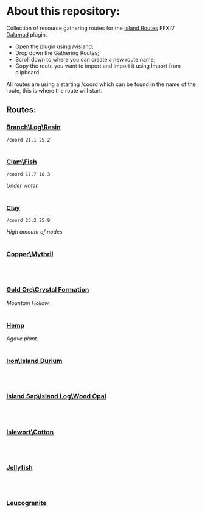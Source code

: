# About this repository:

Collection of resource gathering routes for the [Island Routes](https://github.com/awgil/ffxiv_plugin_distribution) FFXIV [Dalamud](https://github.com/goatcorp/Dalamud) plugin.

*  Open the plugin using /visland;
*  Drop down the Gathering Routes;
*  Scroll down to where you can create a new route name;
*  Copy the route you want to import and import it using Import from clipboard.

All routes are using a starting /coord which can be found in the name of the route, this is where the route will start.

## Routes:

### [Branch\Log\Resin](./routes/1001a-Branch\Log\Resin%20Route%20[coord%2021.1%2025.2].json)
`/coord 21.1 25.2`
<br>
<br>

### [Clam\Fish](./routes/1002a-Clam\Fish%20[coord%2017.7%2010.3]%20(under%20water).json)
`/coord 17.7 10.3`

*Under water.*
<br>
<br>

### [Clay](./routes/1003a-Clay%20Route%20[coord%2023.2%2025.9].json)
`/coord 23.2 25.9`

*High amount of nodes.*
<br>
<br>

### [Copper\Mythril](./routes/1004a-Copper\Mythril%20[coord%2017.6%2016.9].json)
<br>
<br>

### [Gold Ore\Crystal Formation](./routes/1005a-Gold%20Ore\Crystal%20Formation%20-%20Mountain%20Hollow%20[coord%2023.3%2021.6].json)
*Mountain Hollow.*
<br>
<br>

### [Hemp](./routes/1006a-Hemp\Agave%20plant%20[coord%2029.8%2022.3].json)
*Agave plant.*
<br>
<br>

### [Iron\Island Durium](./routes/1007a-Iron%20Route\Island%20Durium%20Sand%20[coord%2026.4%2019.3].json)
<br>
<br>

### [Island Sap\Island Log\Wood Opal](./routes/1008a-Island%20Sap\Island%20Log\Wood%20Opal%20Route%20[coord%2018.4%2021.2].json)
<br>
<br>

### [Islewort\Cotton](./routes/1009a-Islewort\Cotton%20Route%20[coord%2027.2%2029.2].json)
<br>
<br>

### [Jellyfish](./routes/1010a-Jellyfish%20[coord%2032.3%2026.9].json)
<br>
<br>

### [Leucogranite](./routes/1011a-Leucogranite%20Route%20[coord%2029.1%209.5].json)
<br>
<br>

### []()

<br>
<br>

### []()

<br>
<br>

### []()

<br>
<br>

### []()

<br>
<br>

### []()

<br>
<br>

### []()

<br>
<br>

### []()

<br>
<br>

### []()

<br>
<br>
